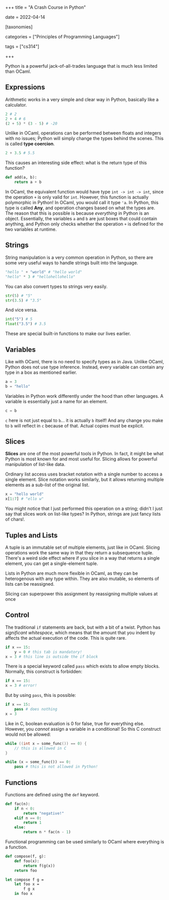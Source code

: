 +++
title = "A Crash Course in Python"

date = 2022-04-14



[taxonomies]

categories = ["Principles of Programming Languages"]

tags = ["cs314"]

+++

Python is a powerful jack-of-all-trades language that is much less limited than OCaml.

<!-- more -->

## Expressions

Arithmetic works in a very simple and clear way in Python, basically like a calculator.

```python
2 # 2
2 + 4 # 6
(2 + 5) * (3 - 5) # -20
```

Unlike in OCaml, operations can be performed between floats and integers with no issues; Python will simply change the types behind the scenes. This is called **type coercion**.

```python
2 + 3.5 # 5.5
```

This causes an interesting side effect: what is the return type of this function?

```python
def add(a, b):
    return a + b
```

In OCaml, the equivalent function would have type `int -> int -> int`, since the operation `+` is only valid for `int`. However, this function is actually polymorphic in Python! In OCaml, you would call it type `'a`. In Python, this type is called **Any**, and operation changes based on what the types are. The reason that this is possible is because *everything* in Python is an object. Essentially, the variables `a` and `b` are just boxes that could contain anything, and Python only checks whether the operation `+` is defined for the two variables at runtime.

## Strings

String manipulation is a very common operation in Python, so there are some very useful ways to handle strings built into the language.

```python
"hello " + "world" # "hello world"
"hello" * 3 # "hellohellohello"
```

You can also convert types to strings very easily.

```python
str(5) # "5"
str(3.5) # "3.5"
```

And vice versa.

```python
int("5") # 5
float("3.5") # 3.5
```

These are special built-in functions to make our lives earlier.

## Variables

Like with OCaml, there is no need to specify types as in Java. Unlike OCaml, Python does not use type inference. Instead, every variable can contain any type in a box as mentioned earlier.

```python
a = 3
b = "hello"
```

Variables in Python work differently under the hood than other languages. A variable is essentially just a name for an element.

```python
c = b
```

`c` here is not just equal to `b`... it is actually `b` itself! And any change you make to `b` will reflect in `c` because of that. Actual copies must be explicit.

## Slices

**Slices** are one of the most powerful tools in Python. In fact, it might be what Python is most known for and most useful for. Slicing allows for powerful manipulation of list-like data.

Ordinary list access uses bracket notation with a single number to access a single element. Slice notation works similarly, but it allows returning multiple elements as a sub-list of the original list.

```python
x = "hello world"
x[1:7] # "ello w"
```

You might notice that I just performed this operation on a string; didn't I just say that slices work on list-like types? In Python, strings are just fancy lists of chars!.

## Tuples and Lists

A tuple is an immutable set of multiple elements, just like in OCaml. Slicing operations work the same way in that they return a subsequence tuple. There's a weird side effect where if you slice in a way that returns a single element, you can get a single-element tuple.

Lists in Python are much more flexible in OCaml, as they can be heterogenous with any type within. They are also mutable, so elements of lists can be reassigned.

Slicing can superpower this assignment by reassigning multiple values at once

## Control

The traditional `if` statements are back, but with a bit of a twist. Python has *significant whitespace*, which means that the amount that you indent by affects the actual execution of the code. This is quite rare.

```python
if x == 15:
    y = 0 # this tab is mandatory!
x = 3 # this line is outside the if block
```

There is a special keyword called `pass` which exists to allow empty blocks. Normally, this construct is forbidden:

```python
if x == 15:
x = 3 # error!
```

But by using `pass`, this is possible:

```python
if x == 15:
    pass # does nothing
x = 3
```

Like in C, boolean evaluation is 0 for false, true for everything else. However, you *cannot* assign a variable in a conditional! So this C construct would not be allowed:

```c
while ((int x = some_func()) == 0) {
    // this is allowed in C
}
```

```python
while (x = some_func()) == 0:
    pass # this is not allowed in Python!
```

## Functions

Functions are defined using the `def` keyword.

```python
def fac(n):
    if n < 0:
        return "negative!"
    elif n == 0:
        return 1
    else:
        return n * fac(n - 1)
```

Functional programming can be used similarly to OCaml where everything is a function.

```python
def compose(f, g):
    def foo(x):
        return f(g(x))
    return foo
```

```ocaml
let compose f g =
    let foo x =
        f g x
    in foo x
```
